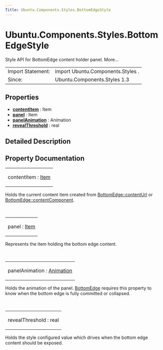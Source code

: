 ```yaml
---
Title: Ubuntu.Components.Styles.BottomEdgeStyle
---
```


# Ubuntu.Components.Styles.BottomEdgeStyle

<span class="subtitle"></span>
<!-- $$$BottomEdgeStyle-brief -->
<p>Style API for BottomEdge content holder panel. More...</p>
<!-- @@@BottomEdgeStyle -->
<table class="alignedsummary">
<tr><td class="memItemLeft rightAlign topAlign"> Import Statement:</td><td class="memItemRight bottomAlign"> import Ubuntu.Components.Styles .</td></tr><tr><td class="memItemLeft rightAlign topAlign"> Since:</td><td class="memItemRight bottomAlign">  Ubuntu.Components.Styles 1.3</td></tr></table><ul>
</ul>
<h2 id="properties">Properties</h2>
<ul>
<li class="fn"><b><b><a href="#contentItem-prop">contentItem</a></b></b> : Item</li>
<li class="fn"><b><b><a href="#panel-prop">panel</a></b></b> : Item</li>
<li class="fn"><b><b><a href="#panelAnimation-prop">panelAnimation</a></b></b> : Animation</li>
<li class="fn"><b><b><a href="#revealThreshold-prop">revealThreshold</a></b></b> : real</li>
</ul>
<!-- $$$BottomEdgeStyle-description -->
<h2 id="details">Detailed Description</h2>
</p>
<!-- @@@BottomEdgeStyle -->
<h2>Property Documentation</h2>
<!-- $$$contentItem -->
<table class="qmlname"><tr valign="top" id="contentItem-prop"><td class="tblQmlPropNode"><p><span class="name">contentItem</span> : <span class="type"><a href="../sdk-14.10/QtQuick.Item.md">Item</a></span></p></td></tr></table><p>Holds the current content item created from <a href="Ubuntu.Components.BottomEdge.md#contentUrl-prop">BottomEdge::contentUrl</a> or <a href="Ubuntu.Components.BottomEdge.md#contentComponent-prop">BottomEdge::contentComponent</a>.</p>
<!-- @@@contentItem -->
<br/>
<!-- $$$panel -->
<table class="qmlname"><tr valign="top" id="panel-prop"><td class="tblQmlPropNode"><p><span class="name">panel</span> : <span class="type"><a href="../sdk-14.10/QtQuick.Item.md">Item</a></span></p></td></tr></table><p>Represents the item holding the bottom edge content.</p>
<!-- @@@panel -->
<br/>
<!-- $$$panelAnimation -->
<table class="qmlname"><tr valign="top" id="panelAnimation-prop"><td class="tblQmlPropNode"><p><span class="name">panelAnimation</span> : <span class="type"><a href="../sdk-14.10/QtQuick.Animation.md">Animation</a></span></p></td></tr></table><p>Holds the animation of the panel. <a href="Ubuntu.Components.BottomEdge.md">BottomEdge</a> requires this property to know when the bottom edge is fully committed or collapsed.</p>
<!-- @@@panelAnimation -->
<br/>
<!-- $$$revealThreshold -->
<table class="qmlname"><tr valign="top" id="revealThreshold-prop"><td class="tblQmlPropNode"><p><span class="name">revealThreshold</span> : <span class="type">real</span></p></td></tr></table><p>Holds the style configured value which drives when the bottom edge content should be exposed.</p>
<!-- @@@revealThreshold -->
<br/>
